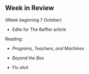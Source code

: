 ## Week in Review
(Week beginning 7 October)

* Edits for The Baffler article

Reading:
* _Programs, Teachers, and Machines_
* _Beyond the Box_

* Flu shot
